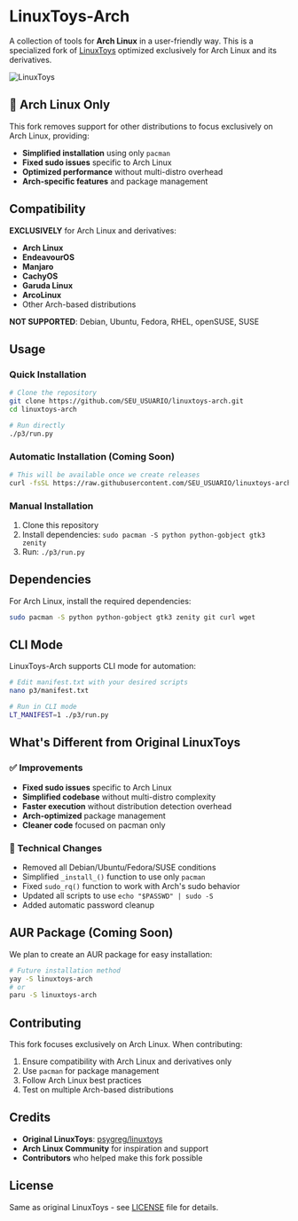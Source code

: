 # LinuxToys-Arch
A collection of tools for **Arch Linux** in a user-friendly way. This is a specialized fork of [LinuxToys](https://github.com/psygreg/linuxtoys) optimized exclusively for Arch Linux and its derivatives.

![LinuxToys](src/screenshot.png)

## 🎯 Arch Linux Only
This fork removes support for other distributions to focus exclusively on Arch Linux, providing:
- **Simplified installation** using only `pacman`
- **Fixed sudo issues** specific to Arch Linux
- **Optimized performance** without multi-distro overhead
- **Arch-specific features** and package management

## Compatibility
**EXCLUSIVELY** for Arch Linux and derivatives:
- **Arch Linux**
- **EndeavourOS**
- **Manjaro**
- **CachyOS**
- **Garuda Linux**
- **ArcoLinux**
- Other Arch-based distributions

**NOT SUPPORTED**: Debian, Ubuntu, Fedora, RHEL, openSUSE, SUSE

## Usage

### Quick Installation
```bash
# Clone the repository
git clone https://github.com/SEU_USUARIO/linuxtoys-arch.git
cd linuxtoys-arch

# Run directly
./p3/run.py
```

### Automatic Installation (Coming Soon)
```bash
# This will be available once we create releases
curl -fsSL https://raw.githubusercontent.com/SEU_USUARIO/linuxtoys-arch/main/install.sh | bash
```

### Manual Installation
1. Clone this repository
2. Install dependencies: `sudo pacman -S python python-gobject gtk3 zenity`
3. Run: `./p3/run.py`

## Dependencies
For Arch Linux, install the required dependencies:
```bash
sudo pacman -S python python-gobject gtk3 zenity git curl wget
```

## CLI Mode
LinuxToys-Arch supports CLI mode for automation:
```bash
# Edit manifest.txt with your desired scripts
nano p3/manifest.txt

# Run in CLI mode
LT_MANIFEST=1 ./p3/run.py
```

## What's Different from Original LinuxToys

### ✅ Improvements
- **Fixed sudo issues** specific to Arch Linux
- **Simplified codebase** without multi-distro complexity
- **Faster execution** without distribution detection overhead
- **Arch-optimized** package management
- **Cleaner code** focused on pacman only

### 🔧 Technical Changes
- Removed all Debian/Ubuntu/Fedora/SUSE conditions
- Simplified `_install_()` function to use only `pacman`
- Fixed `sudo_rq()` function to work with Arch's sudo behavior
- Updated all scripts to use `echo "$PASSWD" | sudo -S`
- Added automatic password cleanup

## AUR Package (Coming Soon)
We plan to create an AUR package for easy installation:
```bash
# Future installation method
yay -S linuxtoys-arch
# or
paru -S linuxtoys-arch
```

## Contributing
This fork focuses exclusively on Arch Linux. When contributing:
1. Ensure compatibility with Arch Linux and derivatives only
2. Use `pacman` for package management
3. Follow Arch Linux best practices
4. Test on multiple Arch-based distributions

## Credits
- **Original LinuxToys**: [psygreg/linuxtoys](https://github.com/psygreg/linuxtoys)
- **Arch Linux Community** for inspiration and support
- **Contributors** who helped make this fork possible

## License
Same as original LinuxToys - see [LICENSE](LICENSE) file for details.